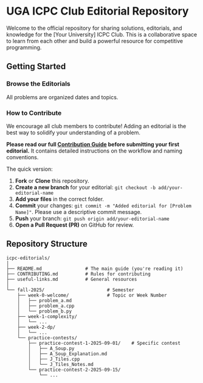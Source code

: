 # UGA ICPC Club Editorial Repository

Welcome to the official repository for sharing solutions, editorials, and knowledge for the [Your University] ICPC Club. This is a collaborative space to learn from each other and build a powerful resource for competitive programming.

## Getting Started

### Browse the Editorials
All problems are organized dates and topics.

### How to Contribute
We encourage all club members to contribute! Adding an editorial is the best way to solidify your understanding of a problem.

**Please read our full [Contribution Guide](CONTRIBUTING.md) before submitting your first editorial.** It contains detailed instructions on the workflow and naming conventions.

The quick version:
1. **Fork** or **Clone** this repository.
2. **Create a new branch** for your editorial: `git checkout -b add/your-editorial-name`
3. **Add your files** in the correct folder.
4. **Commit** your changes: `git commit -m "Added editorial for [Problem Name]"`. Please use a descriptive commit message.
5. **Push** your branch: `git push origin add/your-editorial-name`
6. **Open a Pull Request (PR)** on GitHub for review.


## Repository Structure

```plaintext
icpc-editorials/
│
├── README.md                # The main guide (you're reading it)
├── CONTRIBUTING.md          # Rules for contributing
├── useful-links.md          # General resources
│
└── fall-2025/                       # Semester
    ├── week-0-welcome/              # Topic or Week Number
    │   ├── problem_a.md
    │   ├── problem_a.cpp
    │   └── problem_b.py
    ├── week-1-complexity/
    │   └── ...
    ├── week-2-dp/
    │   └── ...
    └── practice-contests/
        ├── practice-contest-1-2025-09-01/    # Specific contest
        │   ├── A_Soup.py
        │   ├── A_Soup_Explanation.md
        │   ├── J_Tiles.cpp
        │   └── J_Tiles_Notes.md
        └── practice-contest-2-2025-09-15/
            └── ...
```
